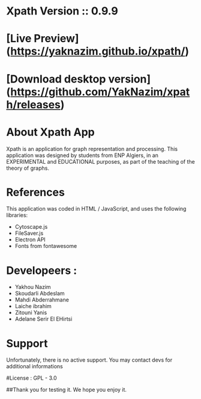 # Xpath Version :: 0.9.9
# [Live Preview] (https://yaknazim.github.io/xpath/)
# [Download desktop version] (https://github.com/YakNazim/xpath/releases)


# About Xpath App

Xpath is an application for graph representation and processing.
This application was designed by students from ENP Algiers, in an EXPERIMENTAL and EDUCATIONAL purposes, as part of the teaching 
of the theory of graphs.

# References 
This application was coded in HTML / JavaScript, and uses the following libraries: 
* Cytoscape.js 
* FileSaver.js 
* Electron API
* Fonts from fontawesome

# Developeers : 
* Yakhou Nazim 
* Skoudarli Abdeslam 
* Mahdi Abderrahmane 
* Laiche ibrahim
* Zitouni Yanis
* Adelane Serir El EHirtsi

# Support
Unfortunately, there is no active support. You may contact devs for additional informations

#License : 
GPL - 3.0

##Thank you for testing it. We hope you enjoy it.

